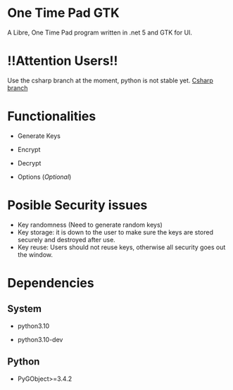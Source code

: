 # One Time Pad GTK

A Libre, One Time Pad program written in .net 5 and GTK for UI.

# !!Attention Users!!
Use the csharp branch at the moment, python is not stable yet.
[Csharp branch](https://gitlab.com/jc1234/onetimepadgtk/-/tree/csharp)

# Functionalities

- Generate Keys

- Encrypt

- Decrypt

- Options (*Optional*) 

# Posible Security issues

- Key randomness (Need to generate random keys) 
- Key storage: it is down to the user to make sure the keys are stored securely and destroyed after use.
- Key reuse: Users should not reuse keys, otherwise all security goes out the window.

# Dependencies



## System

- python3.10

- python3.10-dev

## Python

- PyGObject>=3.4.2
